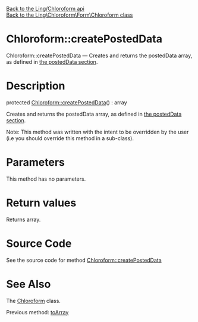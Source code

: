 [Back to the Ling/Chloroform api](https://github.com/lingtalfi/Chloroform/blob/master/doc/api/Ling/Chloroform.md)<br>
[Back to the Ling\Chloroform\Form\Chloroform class](https://github.com/lingtalfi/Chloroform/blob/master/doc/api/Ling/Chloroform/Form/Chloroform.md)


Chloroform::createPostedData
================



Chloroform::createPostedData — Creates and returns the postedData array, as defined in [the postedData section](https://github.com/lingtalfi/Chloroform/blob/master/doc/pages/chloroform-discussion.md#the-posted-data).




Description
================


protected [Chloroform::createPostedData](https://github.com/lingtalfi/Chloroform/blob/master/doc/api/Ling/Chloroform/Form/Chloroform/createPostedData.md)() : array




Creates and returns the postedData array, as defined in [the postedData section](https://github.com/lingtalfi/Chloroform/blob/master/doc/pages/chloroform-discussion.md#the-posted-data).

Note: This method was written with the intent to be overridden by the user (i.e you should override this method in a sub-class).



Parameters
================

This method has no parameters.


Return values
================

Returns array.








Source Code
===========
See the source code for method [Chloroform::createPostedData](https://github.com/lingtalfi/Chloroform/blob/master/Form/Chloroform.php#L309-L319)


See Also
================

The [Chloroform](https://github.com/lingtalfi/Chloroform/blob/master/doc/api/Ling/Chloroform/Form/Chloroform.md) class.

Previous method: [toArray](https://github.com/lingtalfi/Chloroform/blob/master/doc/api/Ling/Chloroform/Form/Chloroform/toArray.md)<br>

